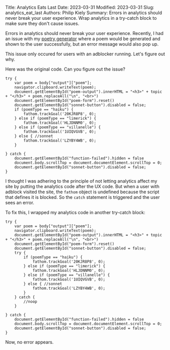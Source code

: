 Title: Analytics Eats Last
Date: 2023-03-31
Modified: 2023-03-31
Slug: analytics_eat_last
Authors: Philip Kiely
Summary: Errors in analytics should never break your user experience. Wrap analytics in a try-catch block to make sure they don't cause issues.

Errors in analytics should never break your user experience. Recently, I had an issue with my [poetry generator](/rhymes) where a poem would be generated and shown to the user successfully, but an error message would also pop up.

This issue only occured for users with an adblocker running. Let's figure out why.

Here was the original code. Can you figure out the issue?

```
try {
    var poem = body["output"]["poem"];
    navigator.clipboard.writeText(poem);
    document.getElementById("poem-output").innerHTML = "<h3>" + topic + "</h3>" + poem.replaceAll("\n", "<br>")
    document.getElementById("poem-form").reset()
    document.getElementById("sonnet-button").disabled = false;
    if (poemType == "haiku") {
        fathom.trackGoal('20KJR8P8', 0);
    } else if (poemType == "limerick") {
        fathom.trackGoal('HLJDNNM0', 0);
    } else if (poemType == "villanelle") {
        fathom.trackGoal('1UIQVGVB', 0);
    } else { //sonnet
        fathom.trackGoal('LZYBY4WB', 0);
    }
    
} catch {
    document.getElementById("function-failed").hidden = false
    document.body.scrollTop = document.documentElement.scrollTop = 0;
    document.getElementById("sonnet-button").disabled = false;
}
```

I thought I was adhering to the principle of not letting analytics affect my site by putting the analytics code after the UX code. But when a user with adblock visited the site, the `fathom` object is undefined because the script that defines it is blocked. So the `catch` statement is triggered and the user sees an error.

To fix this, I wrapped my analytics code in another try-catch block:

```
try {
    var poem = body["output"]["poem"];
    navigator.clipboard.writeText(poem);
    document.getElementById("poem-output").innerHTML = "<h3>" + topic + "</h3>" + poem.replaceAll("\n", "<br>")
    document.getElementById("poem-form").reset()
    document.getElementById("sonnet-button").disabled = false;
    try {
        if (poemType == "haiku") {
            fathom.trackGoal('20KJR8P8', 0);
        } else if (poemType == "limerick") {
            fathom.trackGoal('HLJDNNM0', 0);
        } else if (poemType == "villanelle") {
            fathom.trackGoal('1UIQVGVB', 0);
        } else { //sonnet
            fathom.trackGoal('LZYBY4WB', 0);
        }
    } catch {
        //noop
    }
    
} catch {
    document.getElementById("function-failed").hidden = false
    document.body.scrollTop = document.documentElement.scrollTop = 0;
    document.getElementById("sonnet-button").disabled = false;
}
```

Now, no error appears.